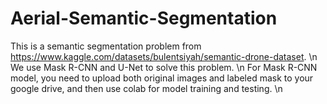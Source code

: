 # Aerial-Semantic-Segmentation

This is a semantic segmentation problem from https://www.kaggle.com/datasets/bulentsiyah/semantic-drone-dataset. \n
We use Mask R-CNN and U-Net to solve this problem. \n
For Mask R-CNN model, you need to upload both original images and labeled mask to your google drive, and then use colab for model training and testing. \n
